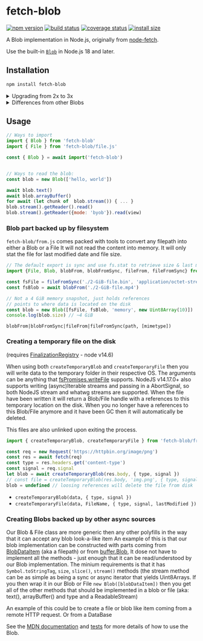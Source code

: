 # fetch-blob

[![npm version][npm-image]][npm-url]
[![build status][ci-image]][ci-url]
[![coverage status][codecov-image]][codecov-url]
[![install size][install-size-image]][install-size-url]

A Blob implementation in Node.js, originally from [node-fetch](https://github.com/node-fetch/node-fetch).

Use the built-in [`Blob`](https://nodejs.org/docs/latest-v18.x/api/buffer.html#class-blob) in Node.js 18 and later.

## Installation

```sh
npm install fetch-blob
```

<details>
  <summary>Upgrading from 2x to 3x</summary>

  Updating from 2 to 3 should be a breeze since there is not many changes to the blob specification.
  The major cause of a major release is coding standards.
    - internal WeakMaps was replaced with private fields
    - internal Buffer.from was replaced with TextEncoder/Decoder
    - internal buffers was replaced with Uint8Arrays
    - CommonJS was replaced with ESM
    - The node stream returned by calling `blob.stream()` was replaced with whatwg streams
    - (Read "Differences from other blobs" for more info.)
</details>

<details>
  <summary>Differences from other Blobs</summary>

  - Unlike NodeJS `buffer.Blob` (Added in: v15.7.0) and browser native Blob this polyfilled version can't be sent via PostMessage
  - This blob version is more arbitrary, it can be constructed with blob parts that isn't a instance of itself
  it has to look and behave as a blob to be accepted as a blob part.
    - The benefit of this is that you can create other types of blobs that don't contain any internal data that has to be read in other ways, such as the `BlobDataItem` created in `from.js` that wraps a file path into a blob-like item and read lazily (nodejs plans to [implement this][fs-blobs] as well)
  - The `blob.stream()` is the most noticeable differences. It returns a WHATWG stream now. to keep it as a node stream you would have to do:

  ```js
    import {Readable} from 'stream'
    const stream = Readable.from(blob.stream())
  ```
</details>

## Usage

```js
// Ways to import
import { Blob } from 'fetch-blob'
import { File } from 'fetch-blob/file.js'

const { Blob } = await import('fetch-blob')


// Ways to read the blob:
const blob = new Blob(['hello, world'])

await blob.text()
await blob.arrayBuffer()
for await (let chunk of  blob.stream()) { ... }
blob.stream().getReader().read()
blob.stream().getReader({mode: 'byob'}).read(view)
```

### Blob part backed up by filesystem

`fetch-blob/from.js` comes packed with tools to convert any filepath into either a Blob or a File
It will not read the content into memory. It will only stat the file for last modified date and file size.

```js
// The default export is sync and use fs.stat to retrieve size & last modified as a blob
import {File, Blob, blobFrom, blobFromSync, fileFrom, fileFromSync} from 'fetch-blob/from.js'

const fsFile = fileFromSync('./2-GiB-file.bin', 'application/octet-stream')
const fsBlob = await blobFrom('./2-GiB-file.mp4')

// Not a 4 GiB memory snapshot, just holds references
// points to where data is located on the disk
const blob = new Blob([fsFile, fsBlob, 'memory', new Uint8Array(10)])
console.log(blob.size) // ~4 GiB
```

`blobFrom|blobFromSync|fileFrom|fileFromSync(path, [mimetype])`

### Creating a temporary file on the disk
(requires [FinalizationRegistry] - node v14.6)

When using both `createTemporaryBlob` and `createTemporaryFile`
then you will write data to the temporary folder in their respective OS.
The arguments can be anything that [fsPromises.writeFile] supports. NodeJS
v14.17.0+ also supports writing (async)Iterable streams and passing in a
AbortSignal, so both NodeJS stream and whatwg streams are supported. When the
file have been written it will return a Blob/File handle with a references to
this temporary location on the disk. When you no longer have a references to
this Blob/File anymore and it have been GC then it will automatically be deleted.

This files are also unlinked upon exiting the process.
```js
import { createTemporaryBlob, createTemporaryFile } from 'fetch-blob/from.js'

const req = new Request('https://httpbin.org/image/png')
const res = await fetch(req)
const type = res.headers.get('content-type')
const signal = req.signal
let blob = await createTemporaryBlob(res.body, { type, signal })
// const file = createTemporaryBlob(res.body, 'img.png', { type, signal })
blob = undefined // loosing references will delete the file from disk
```

- `createTemporaryBlob(data, { type, signal })`
- `createTemporaryFile(data, FileName, { type, signal, lastModified })`

### Creating Blobs backed up by other async sources
Our Blob & File class are more generic then any other polyfills in the way that it can accept any blob look-a-like item
An example of this is that our blob implementation can be constructed with parts coming from [BlobDataItem](https://github.com/node-fetch/fetch-blob/blob/8ef89adad40d255a3bbd55cf38b88597c1cd5480/from.js#L32) (aka a filepath) or from [buffer.Blob](https://nodejs.org/api/buffer.html#buffer_new_buffer_blob_sources_options), It dose not have to implement all the methods - just enough that it can be read/understood by our Blob implementation. The minium requirements is that it has `Symbol.toStringTag`, `size`, `slice()`, `stream()` methods (the stream method
can be as simple as being a sync or async iterator that yields Uint8Arrays. If you then wrap it in our Blob or File `new Blob([blobDataItem])` then you get all of the other methods that should be implemented in a blob or file (aka: text(), arrayBuffer() and type and a ReadableStream)

An example of this could be to create a file or blob like item coming from a remote HTTP request. Or from a DataBase

See the [MDN documentation](https://developer.mozilla.org/en-US/docs/Web/API/Blob) and [tests](https://github.com/node-fetch/fetch-blob/blob/master/test.js) for more details of how to use the Blob.

[npm-image]: https://flat.badgen.net/npm/v/fetch-blob
[npm-url]: https://www.npmjs.com/package/fetch-blob
[ci-image]: https://github.com/node-fetch/fetch-blob/workflows/CI/badge.svg
[ci-url]: https://github.com/node-fetch/fetch-blob/actions
[codecov-image]: https://flat.badgen.net/codecov/c/github/node-fetch/fetch-blob/master
[codecov-url]: https://codecov.io/gh/node-fetch/fetch-blob
[install-size-image]: https://flat.badgen.net/packagephobia/install/fetch-blob
[install-size-url]: https://packagephobia.now.sh/result?p=fetch-blob
[fs-blobs]: https://github.com/nodejs/node/issues/37340
[fsPromises.writeFile]: https://nodejs.org/dist/latest-v18.x/docs/api/fs.html#fspromiseswritefilefile-data-options
[FinalizationRegistry]: https://developer.mozilla.org/en-US/docs/Web/JavaScript/Reference/Global_Objects/FinalizationRegistry

